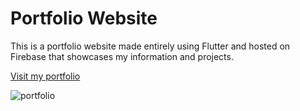 # Portfolio Website

This is a portfolio website made entirely using Flutter and hosted on Firebase that showcases my information and projects.

[Visit my portfolio](https://new-portfolio420.web.app)

![portfolio](https://github.com/AryanC19/portfolio/assets/89149374/dde7dedc-2457-448c-a2f0-f5a8f54ac89a)
